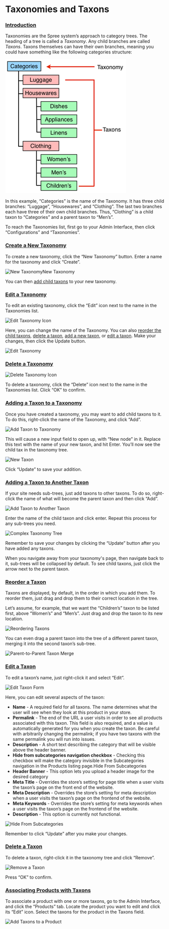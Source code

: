 # Taxonomies and Taxons

### [Introduction](taxonomies-and-taxons.md#introduction) <a id="introduction"></a>

Taxonomies are the Spree system’s approach to category trees. The heading of a tree is called a _Taxonomy_. Any child branches are called _Taxons_. Taxons themselves can have their own branches, meaning you could have something like the following categories structure:

![Taxonomy Tree](../.gitbook/assets/image%20%2881%29.png)

In this example, “Categories” is the name of the Taxonomy. It has three child branches: “Luggage”, “Housewares”, and “Clothing”. The last two branches each have three of their own child branches. Thus, “Clothing” is a child taxon to “Categories” and a parent taxon to “Men’s”.

To reach the Taxonomies list, first go to your Admin Interface, then click “Configurations” and “Taxonomies”.

### [Create a New Taxonomy](taxonomies-and-taxons.md#create-a-new-taxonomy) <a id="create-a-new-taxonomy"></a>

To create a new taxonomy, click the “New Taxonomy” button. Enter a name for the taxonomy and click “Create”.

![New Taxonomy](https://guides.spreecommerce.org/static/a5b1c69bb496723d612224ad72ded42d/03ffe/new_taxonomy.jpg)New Taxonomy

You can then [add child taxons](taxonomies-and-taxons.md#adding-a-taxon-to-a-taxonomy) to your new taxonomy.

### [Edit a Taxonomy](taxonomies-and-taxons.md#edit-a-taxonomy) <a id="edit-a-taxonomy"></a>

To edit an existing taxonomy, click the “Edit” icon next to the name in the Taxonomies list.

![Edit Taxonomy Icon](https://guides.spreecommerce.org/static/9cb03ea7b950c1e1e65692cc64ef86ce/e24e8/edit_taxonomy_icon.jpg)

Here, you can change the name of the Taxonomy. You can also [reorder the child taxons](taxonomies-and-taxons.md#reorder-a-taxon), [delete a taxon](taxonomies-and-taxons.md#delete-a-taxon), [add a new taxon](taxonomies-and-taxons.md#adding-a-taxon-to-a-taxonomy), or [edit a taxon](taxonomies-and-taxons.md#edit-a-taxon). Make your changes, then click the Update button.

![Edit Taxonomy](https://guides.spreecommerce.org/static/7e812849c6e36548be7a24fd40845a9c/33bac/edit_taxonomy.jpg)

### [Delete a Taxonomy](taxonomies-and-taxons.md#delete-a-taxonomy) <a id="delete-a-taxonomy"></a>

![Delete Taxonomy Icon](https://guides.spreecommerce.org/static/bb2f9a0b92aeb6ad84c96d91b78091fa/e24e8/delete_taxonomy_icon.jpg)

To delete a taxonomy, click the “Delete” icon next to the name in the Taxonomies list. Click “OK” to confirm.

### [Adding a Taxon to a Taxonomy](taxonomies-and-taxons.md#adding-a-taxon-to-a-taxonomy) <a id="adding-a-taxon-to-a-taxonomy"></a>

Once you have created a taxonomy, you may want to add child taxons to it. To do this, right-click the name of the Taxonomy, and click “Add”.

![Add Taxon to Taxonomy](https://guides.spreecommerce.org/static/2da0c21126242316ab424d4235fcc47b/ea4c8/add_taxon_to_taxonomy.jpg)

This will cause a new input field to open up, with “New node” in it. Replace this text with the name of your new taxon, and hit Enter. You’ll now see the child tax in the taxonomy tree.

![New Taxon](https://guides.spreecommerce.org/static/218ca6d55e9da5924a9473d38f047a9a/e53e1/new_taxon.jpg)

Click “Update” to save your addition.

### [Adding a Taxon to Another Taxon](taxonomies-and-taxons.md#adding-a-taxon-to-another-taxon) <a id="adding-a-taxon-to-another-taxon"></a>

If your site needs sub-trees, just add taxons to other taxons. To do so, right-click the name of what will become the parent taxon and then click “Add”.

![Add Taxon to Another Taxon](https://guides.spreecommerce.org/static/56f86d0c2b1553f34445b6b80907364d/50fad/add_taxon_to_taxon.jpg)

Enter the name of the child taxon and click enter. Repeat this process for any sub-trees you need.

![Complex Taxonomy Tree](https://guides.spreecommerce.org/static/112bb731a3351045dc2fb852027096ca/fb2e4/complex_taxonomy_tree.jpg)

Remember to save your changes by clicking the “Update” button after you have added any taxons.

When you navigate away from your taxonomy's page, then navigate back to it, sub-trees will be collapsed by default. To see child taxons, just click the arrow next to the parent taxon.

### [Reorder a Taxon](taxonomies-and-taxons.md#reorder-a-taxon) <a id="reorder-a-taxon"></a>

Taxons are displayed, by default, in the order in which you add them. To reorder them, just drag and drop them to their correct location in the tree.

Let’s assume, for example, that we want the “Children’s” taxon to be listed first, above “Women’s” and “Men’s”. Just drag and drop the taxon to its new location.

![Reordering Taxons](https://guides.spreecommerce.org/static/9e55789f93b675d6f1aef37ace61ad9f/94796/reorder_taxons.jpg)

You can even drag a parent taxon into the tree of a different parent taxon, merging it into the second taxon’s sub-tree.

![Parent-to-Parent Taxon Merge](https://guides.spreecommerce.org/static/d1543035f6712a8424bd3755b825b88b/3bbd9/parent_into_parent_taxon_merge.jpg)

### [Edit a Taxon](taxonomies-and-taxons.md#edit-a-taxon) <a id="edit-a-taxon"></a>

To edit a taxon’s name, just right-click it and select “Edit”.



![Edit Taxon Form](https://guides.spreecommerce.org/static/fbfdb052f8ad12e78aa7f7315dfa4653/03ffe/edit_taxon.jpg)

Here, you can edit several aspects of the taxon:

* **Name** - A required field for all taxons. The name determines what the user will see when they look at this product in your store.
* **Permalink** - The end of the URL a user visits in order to see all products associated with this taxon. This field is also required, and a value is automatically generated for you when you create the taxon. Be careful with arbitrarily changing the permalink; if you have two taxons with the same permalink you will run into issues.
* **Description** - A short text describing the category that will be visible above the header banner.
* **Hide from subcategories navigation checkbox** - Checking this checkbox will make the category invisible in the Subcategories navigation in the Products listing page.Hide From Subcategories
* **Header Banner** - This option lets you upload a header image for the desired category
* **Meta Title** - Overrides the store’s setting for page title when a user visits the taxon’s page on the front end of the website.
* **Meta Description** - Overrides the store’s setting for meta description when a user visits the taxon’s page on the frontend of the website.
* **Meta Keywords** - Overrides the store’s setting for meta keywords when a user visits the taxon’s page on the frontend of the website.
* **Description** - This option is currently not functional.

![Hide From Subcategories](https://guides.spreecommerce.org/static/ef9cb1706bbc2c1aef504e69dccdf1e3/03ffe/hide_from_subcategories.jpg)

Remember to click “Update” after you make your changes.

### [Delete a Taxon](taxonomies-and-taxons.md#delete-a-taxon) <a id="delete-a-taxon"></a>

To delete a taxon, right-click it in the taxonomy tree and click “Remove”.

![Remove a Taxon](https://guides.spreecommerce.org/static/c10fe86e984085517bb383f4789439c7/b10e1/remove_taxon.jpg)

Press “OK” to confirm.

### [Associating Products with Taxons](taxonomies-and-taxons.md#associating-products-with-taxons) <a id="associating-products-with-taxons"></a>

To associate a product with one or more taxons, go to the Admin Interface, and click the “Products” tab. Locate the product you want to edit and click its “Edit” icon. Select the taxons for the product in the Taxons field.

![Add Taxons to a Product](https://guides.spreecommerce.org/static/5fe199e6b4e26d94a2d86eb479bb30c9/f8495/add_taxons_to_product.jpg)


